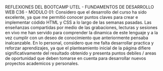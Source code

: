 REFLEXIONES DEL BOOTCAMP UTEL - FUNDAMENTOS DE DESARROLLO WEB C36 - MODULO 01:
Considero que el desarrollo del curso ha sido excelente, ya que me permitió conocer puntos claves para crear e implementar códido HTML y CSS a lo largo de las semanas pasadas. Las enseñanzas compartidas por medio de las grabaciones, lecturas y sesiones en vivo me han servido para comprender la dinamica de este lenguaje y a la vez cumplir con un deseo de conocimiento que anteriormente pensaba inalcanzable. En lo personal, considero que me falta desarrollar practica y reforzar aprendizajes, ya que el planteamiento inicial de la página difiere significativamente del resultado obtenido y presenta puntos debiles / areas de oportunidad que deben tomarse en cuenta para desarrollar nuevos proyectos academicos y personales.
